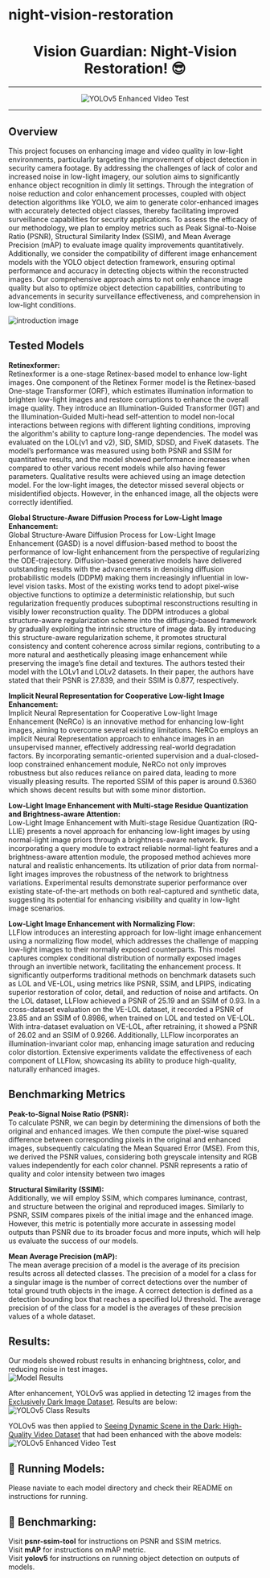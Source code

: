 # night-vision-restoration

<div align="center">

# Vision Guardian: Night-Vision Restoration! 😎
---

![YOLOv5 Enhanced Video Test](./figures/yolo_oppo_results.gif)

---

<div align="left">

## Overview
This project focuses on enhancing image and video quality in low-light environments, particularly targeting the improvement of object detection in security camera footage. By addressing the challenges of lack of color and increased noise in low-light imagery, our solution aims to significantly enhance object recognition in dimly lit settings. Through the integration of noise reduction and color enhancement processes, coupled with object detection algorithms like YOLO, we aim to generate color-enhanced images with accurately detected object classes, thereby facilitating improved surveillance capabilities for security applications.
To assess the efficacy of our methodology, we plan to employ metrics such as Peak Signal-to-Noise Ratio (PSNR), Structural Similarity Index (SSIM), and Mean Average Precision (mAP) to evaluate image quality improvements quantitatively. Additionally, we consider the compatibility of different image enhancement models with the YOLO object detection framework, ensuring optimal performance and accuracy in detecting objects within the reconstructed images. Our comprehensive approach aims to not only enhance image quality but also to optimize object detection capabilities, contributing to advancements in security surveillance effectiveness, and comprehension in low-light conditions. 

![introduction image](./figures/pipeline.jpg)

## Tested Models
**Retinexformer:**\
	Retinexformer is a one-stage Retinex-based model to enhance low-light images. One component of the Retinex Former model is the Retinex-based One-stage Transformer (ORF), which estimates illumination information to brighten low-light images and restore corruptions to enhance the overall image quality. They introduce an Illumination-Guided Transformer (IGT)  and the Illumination-Guided Multi-head self-attention to model non-local interactions between regions with different lighting conditions, improving the algorithm's ability to capture long-range dependencies.
    The model was evaluated on the LOL(v1 and v2), SID, SMID, SDSD, and FiveK datasets. The model’s performance was measured using both PSNR and SSIM for quantitative results, and the model showed performance increases when compared to other various recent models while also having fewer parameters. Qualitative results were achieved using an image detection model. For the low-light images, the detector missed several objects or misidentified objects. However, in the enhanced image, all the objects were correctly identified. 

**Global Structure-Aware Diffusion Process for Low-Light Image Enhancement:**\
    Global Structure-Aware Diffusion Process for Low-Light Image Enhancement (GASD) is a novel diffusion-based method to boost the performance of low-light enhancement from the perspective of regularizing the ODE-trajectory. Diffusion-based generative models have delivered outstanding results with the advancements in denoising diffusion probabilistic models (DDPM) making them increasingly influential in low-level vision tasks. Most of the existing works tend to adopt pixel-wise objective functions to optimize a deterministic relationship, but such regularization frequently produces suboptimal resconstructions resulting in visibly lower reconstruction quality. The DDPM introduces a global structure-aware regularization scheme into the diffusing-based framework by gradually exploiting the intrinsic structure of image data. By introducing this structure-aware regularization scheme, it promotes structural consistency and content coherence across similar regions, contributing to a more natural and aesthetically pleasing image enhancement while preserving the image’s fine detail and textures. The authors tested their model with the LOLv1 and LOLv2 datasets. In their paper, the authors have stated that their PSNR is 27.839, and their SSIM is 0.877, respectively.

**Implicit Neural Representation for Cooperative Low-light Image Enhancement:**\
Implicit Neural Representation for Cooperative Low-light Image Enhancement (NeRCo) is an innovative method for enhancing low-light images, aiming to overcome several existing limitations. NeRCo employs an implicit Neural Representation approach to enhance images in an unsupervised manner, effectively addressing real-world degradation factors. By incorporating semantic-oriented supervision and a dual-closed-loop constrained enhancement module, NeRCo not only improves robustness but also reduces reliance on paired data, leading to more visually pleasing results. The reported SSIM of this paper is around 0.5360 which shows decent results but with some minor distortion.

**Low-Light Image Enhancement with Multi-stage Residue Quantization and Brightness-aware Attention:**\
Low-Light Image Enhancement with Multi-stage Residue Quantization (RQ-LLIE) presents a novel approach for enhancing low-light images by using normal-light image priors through a brightness-aware network. By incorporating a query module to extract reliable normal-light features and a brightness-aware attention module, the proposed method achieves more natural and realistic enhancements. Its utilization of prior data from normal-light images improves the robustness of the network to brightness variations. Experimental results demonstrate superior performance over existing state-of-the-art methods on both real-captured and synthetic data, suggesting its potential for enhancing visibility and quality in low-light image scenarios.

**Low-Light Image Enhancement with Normalizing Flow:**\
LLFlow introduces an interesting approach for low-light image enhancement using a normalizing flow model, which addresses the challenge of mapping low-light images to their normally exposed counterparts. This model captures complex conditional distribution of normally exposed images through an invertible network, facilitating the enhancement process. It significantly outperforms traditional methods on benchmark datasets such as LOL and VE-LOL, using metrics like PSNR, SSIM, and LPIPS, indicating superior restoration of color, detail, and reduction of noise and artifacts. On the LOL dataset, LLFlow achieved a PSNR of 25.19 and an SSIM of 0.93. In a cross-dataset evaluation on the VE-LOL dataset, it recorded a PSNR of 23.85 and an SSIM of 0.8986, when trained on LOL and tested on VE-LOL. With intra-dataset evaluation on VE-LOL, after retraining, it showed a PSNR of 26.02 and an SSIM of 0.9266. Additionally, LLFlow incorporates an illumination-invariant color map, enhancing image saturation and reducing color distortion. Extensive experiments validate the effectiveness of each component of LLFlow, showcasing its ability to produce high-quality, naturally enhanced images.

## Benchmarking Metrics
**Peak-to-Signal Noise Ratio (PSNR):**\
To calculate PSNR, we can begin by determining the dimensions of both the original and enhanced images. We then compute the pixel-wise squared difference between corresponding pixels in the original and enhanced images, subsequently calculating the Mean Squared Error (MSE). From this, we derived the PSNR values, considering both greyscale intensity and RGB values independently for each color channel. PSNR represents a ratio of quality and color intensity between two images

**Structural Similarity (SSIM):**\
Additionally, we will employ SSIM, which compares luminance, contrast, and structure between the original and reproduced images. Similarly to PSNR, SSIM compares pixels of the initial image and the enhanced image. However, this metric is potentially more accurate in assessing model outputs than PSNR due to its broader focus and more inputs, which will help us evaluate the success of our models.

**Mean Average Precision (mAP):**\
The mean average precision of a model is the average of its precision results across all detected classes. The precision of a model for a class for a singular image is the number of correct detections over the number of total ground truth objects in the image. A correct detection is defined as a detection bounding box that reaches a specified IoU threshold. The average precision of of the class for a model is the averages of these precision values of a whole dataset.

## Results:
Our models showed robust results in enhancing brightness, color, and reducing noise in test images.\
![Model Results](./figures/enhancement_results.jpg)

After enhancement, YOLOv5 was applied in detecting 12 images from the [Exclusively Dark Image Dataset](https://github.com/cs-chan/Exclusively-Dark-Image-Dataset). Results are below:\
![YOLOv5 Class Results](./figures/yolo_class_results.jpg)

YOLOv5 was then applied to [Seeing Dynamic Scene in the Dark: High-Quality Video Dataset](https://github.com/dvlab-research/SDSD) that had been enhanced with the above models:\
![YOLOv5 Enhanced Video Test](./figures/yolo_oppo_results.gif)

## 🔎 Running Models:
Please naviate to each model directory and check their README on instructions for running.

## 🔨 Benchmarking:
Visit **psnr-ssim-tool** for instructions on PSNR and SSIM metrics.\
Visit **mAP** for instructions on mAP metric.\
Visit **yolov5** for instructions on running object detection on outputs of models.
